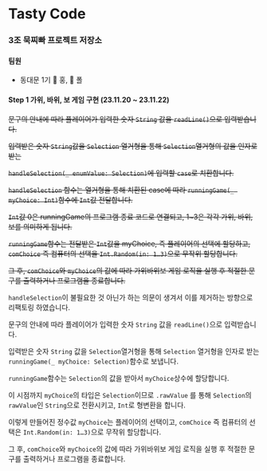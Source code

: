 # Tasty Code

### 3조 묵찌빠 프로젝트 저장소

#### 팀원
- 동대문 1기 🤖 홍, 📸 폴

#### Step 1 가위, 바위, 보 게임 구현 (23.11.20 ~ 23.11.22)

~~문구의 안내에 따라 플레이어가 입력한 숫자 `String` 값을 `readLine()`으로 입력받습니다.~~

~~입력받은 숫자 `String`값을 `Selection` 열거형을 통해 `Selection`열거형의 값을 인자로 받는~~

~~`handleSelection(_ enumValue: Selection)`에 입력할 `case`로 치환합니다.~~

~~`handleSelection` 함수는 열거형을 통해 치환된 case에 따라 `runningGame(_ myChoice: Int)`함수에 `Int`값 전달합니다.~~

~~`Int`값 0은 runningGame의 프로그램 종료 코드로 연결되고, 1~3은 각각 가위, 바위, 보를 의미하게 됩니다.~~

~~`runningGame`함수는 전달받은 `Int`값을 myChoice, 즉 플레이어의 선택에 할당하고, `comChoice` 즉 컴퓨터의 선택을 `Int.Random(in: 1…3)`으로 무작위 할당합니다.~~

~~그 후, `comChoice`와 `myChoice`의 값에 따라 가위바위보 게임 로직을 실행 후 적절한 문구를 출력하거나 프로그램을 종료합니다.~~

`handleSelection`이 불필요한 것 아닌가 하는 의문이 생겨서 이를 제거하는 방향으로 리팩토링 하였습니다.

문구의 안내에 따라 플레이어가 입력한 숫자 `String` 값을 `readLine()`으로 입력받습니다.

입력받은 숫자 `String` 값을 `Selection`열거형을 통해 `Selection` 열거형을 인자로 받는 `runningGame(_ myChoice: Selection)`함수로 보냅니다.

`runningGame`함수는 `Selection`의 값을 받아서 `myChoice`상수에 할당합니다. 

이 시점까지 `myChoice`의 타입은 `Selection`이므로 `.rawValue` 를 통해 `Selection`의 `rawValue`인 `String`으로 전환시키고, `Int`로 형변환을 합니다. 

이렇게 만들어진 정수값 `myChoice`는 플레이어의 선택이고, `comChoice` 즉 컴퓨터의 선택은 `Int.Random(in: 1…3)`으로 무작위 할당합니다.

그 후, `comChoice`와 `myChoice`의 값에 따라 가위바위보 게임 로직을 실행 후 적절한 문구를 출력하거나 프로그램을 종료합니다.
